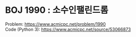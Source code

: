 # BOJ 1990 : 소수인팰린드롬  
  
Problem: https://www.acmicpc.net/problem/1990  
Code (Python 3): https://www.acmicpc.net/source/53066873  
